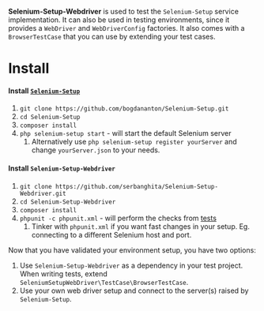 **Selenium-Setup-Webdriver** is used to test the `Selenium-Setup` service implementation. 
It can also be used in testing environments, since it provides a `WebDriver` and `WebDriverConfig` factories.
It also comes with a `BrowserTestCase` that you can use by extending your test cases.

# Install

#### Install [`Selenium-Setup`](https://github.com/bogdananton/Selenium-Setup)

1. `git clone https://github.com/bogdananton/Selenium-Setup.git`
1. `cd Selenium-Setup`
1. `composer install`
1. `php selenium-setup start` - will start the default Selenium server
    1. Alternatively use `php selenium-setup register yourServer` and change `yourServer.json` to your needs.

#### Install `Selenium-Setup-Webdriver`

1. `git clone https://github.com/serbanghita/Selenium-Setup-Webdriver.git`
1. `cd Selenium-Setup-Webdriver`
1. `composer install`
1. `phpunit -c phpunit.xml` - will perform the checks from [tests](tests)
    1. Tinker with `phpunit.xml` if you want fast changes in your setup. Eg. connecting to a different Selenium host and port.

Now that you have validated your environment setup, you have two options:

1. Use `Selenium-Setup-Webdriver` as a dependency in your test project. When writing tests, extend `SeleniumSetupWebDriver\TestCase\BrowserTestCase`.
1. Use your own web driver setup and connect to the server(s) raised by `Selenium-Setup`.
